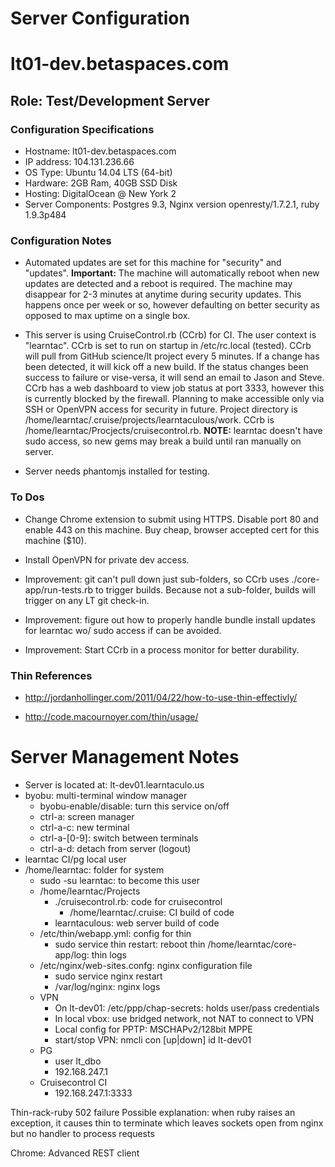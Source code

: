 Server Configuration
====================

# lt01-dev.betaspaces.com

## Role: Test/Development Server

### Configuration Specifications

* Hostname:  lt01-dev.betaspaces.com
* IP address: 104.131.236.66
* OS Type:  Ubuntu 14.04 LTS (64-bit)
* Hardware:  2GB Ram, 40GB SSD Disk
* Hosting:  DigitalOcean @ New York 2
* Server Components:  Postgres 9.3, Nginx version openresty/1.7.2.1, ruby 1.9.3p484

### Configuration Notes

* Automated updates are set for this machine for "security" and "updates".  **Important:** The machine will automatically reboot when new updates are detected and a reboot is required.  The machine may disappear for 2-3 minutes at anytime during security updates.  This happens once per week or so, however defaulting on better security as opposed to max uptime on a single box.

* This server is using CruiseControl.rb (CCrb) for CI.  The user context is "learntac".  CCrb is set to run on startup in /etc/rc.local (tested).  CCrb will pull from GitHub science/lt project every 5 minutes.  If a change has been detected, it will kick off a new build.  If the status changes been success to failure or vise-versa, it will send an email to Jason and Steve.  CCrb has a web dashboard to view job status at port 3333, however this is currently blocked by the firewall. Planning to make accessible only via SSH or OpenVPN access for security in future.  Project directory is /home/learntac/.cruise/projects/learntaculous/work.  CCrb is /home/learntac/Procjects/cruisecontrol.rb. **NOTE:**  learntac doesn't have sudo access, so new gems may break a build until ran manually on server.

* Server needs phantomjs installed for testing.

### To Dos

* Change Chrome extension to submit using HTTPS.  Disable port 80 and enable 443 on this machine.  Buy cheap, browser accepted cert for this machine ($10).

* Install OpenVPN for private dev access.

* Improvement:  git can't pull down just sub-folders, so CCrb uses ./core-app/run-tests.rb to trigger builds.  Because not a sub-folder, builds will trigger on any LT git check-in.

* Improvement:  figure out how to properly handle bundle install updates for learntac wo/ sudo access if can be avoided.

* Improvement:  Start CCrb in a process monitor for better durability.

### Thin References

* http://jordanhollinger.com/2011/04/22/how-to-use-thin-effectivly/

* http://code.macournoyer.com/thin/usage/

# Server Management Notes

* Server is located at: lt-dev01.learntaculo.us
* byobu: multi-terminal window manager
  * byobu-enable/disable: turn this service on/off
  * ctrl-a: screen manager
  * ctrl-a-c: new terminal
  * ctrl-a-[0-9]: switch between terminals
  * ctrl-a-d: detach from server (logout)
* learntac CI/pg local user
* /home/learntac: folder for system
  * sudo -su learntac: to become this user
  * /home/learntac/Projects
    * ./cruisecontrol.rb: code for cruisecontrol
      * /home/learntac/.cruise: CI build of code
    * learntaculous: web server build of code
  * /etc/thin/webapp.yml: config for thin
    * sudo service thin restart: reboot thin
    /home/learntac/core-app/log: thin logs
  * /etc/nginx/web-sites.confg: nginx configuration file
    * sudo service nginx restart
    * /var/log/nginx: nginx logs
  * VPN
    * On lt-dev01: /etc/ppp/chap-secrets: holds user/pass credentials
    * In local vbox: use bridged network, not NAT to connect to VPN
    * Local config for PPTP: MSCHAPv2/128bit MPPE
    * start/stop VPN: nmcli con [up|down] id lt-dev01
  * PG
    * user lt_dbo
    * 192.168.247.1
  * Cruisecontrol CI
    * 192.168.247.1:3333

Thin-rack-ruby 502 failure
  Possible explanation: when ruby raises an exception, it causes thin to terminate which leaves sockets open from nginx but no handler to process requests

Chrome: Advanced REST client




